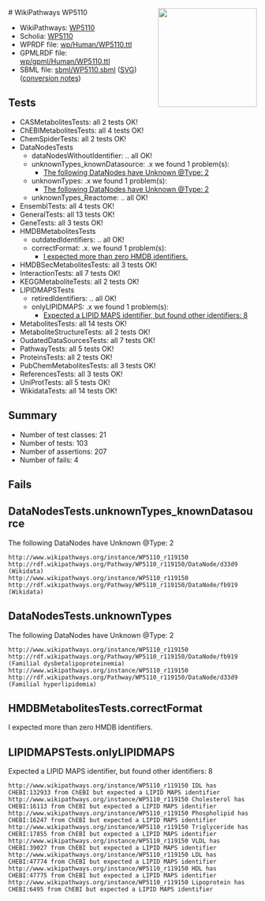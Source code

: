 <img style="float: right; width: 200px" src="../logo.png" />
# WikiPathways WP5110

* WikiPathways: [WP5110](https://identifiers.org/wikipathways:WP5110)
* Scholia: [WP5110](https://scholia.toolforge.org/wikipathways/WP5110)
* WPRDF file: [wp/Human/WP5110.ttl](../wp/Human/WP5110.ttl)
* GPMLRDF file: [wp/gpml/Human/WP5110.ttl](../wp/gpml/Human/WP5110.ttl)
* SBML file: [sbml/WP5110.sbml](../sbml/WP5110.sbml) ([SVG](../sbml/WP5110.svg)) ([conversion notes](../sbml/WP5110.txt))

## Tests
* CASMetabolitesTests: all 2 tests OK!
* ChEBIMetabolitesTests: all 4 tests OK!
* ChemSpiderTests: all 2 tests OK!
* DataNodesTests
    * dataNodesWithoutIdentifier: .. all OK!
    * unknownTypes_knownDatasource: .x we found 1 problem(s):
        * [The following DataNodes have Unknown @Type: 2](#904516d7)
    * unknownTypes: .x we found 1 problem(s):
        * [The following DataNodes have Unknown @Type: 2](#839973e0)
    * unknownTypes_Reactome: .. all OK!
* EnsemblTests: all 4 tests OK!
* GeneralTests: all 13 tests OK!
* GeneTests: all 3 tests OK!
* HMDBMetabolitesTests
    * outdatedIdentifiers: .. all OK!
    * correctFormat: .x. we found 1 problem(s):
        * [I expected more than zero HMDB identifiers.](#ad154c1e)
* HMDBSecMetabolitesTests: all 3 tests OK!
* InteractionTests: all 7 tests OK!
* KEGGMetaboliteTests: all 2 tests OK!
* LIPIDMAPSTests
    * retiredIdentifiers: .. all OK!
    * onlyLIPIDMAPS: .x we found 1 problem(s):
        * [Expected a LIPID MAPS identifier, but found other identifiers: 8](#48cc60bf)
* MetabolitesTests: all 14 tests OK!
* MetaboliteStructureTests: all 2 tests OK!
* OudatedDataSourcesTests: all 7 tests OK!
* PathwayTests: all 5 tests OK!
* ProteinsTests: all 2 tests OK!
* PubChemMetabolitesTests: all 3 tests OK!
* ReferencesTests: all 3 tests OK!
* UniProtTests: all 5 tests OK!
* WikidataTests: all 14 tests OK!


## Summary

* Number of test classes: 21
* Number of tests: 103
* Number of assertions: 207
* Number of fails: 4

## Fails

<a name="904516d7" />

## DataNodesTests.unknownTypes_knownDatasource

The following DataNodes have Unknown @Type: 2
```
http://www.wikipathways.org/instance/WP5110_r119150 http://rdf.wikipathways.org/Pathway/WP5110_r119150/DataNode/d33d9 (Wikidata)
http://www.wikipathways.org/instance/WP5110_r119150 http://rdf.wikipathways.org/Pathway/WP5110_r119150/DataNode/fb919 (Wikidata)
```

<a name="839973e0" />

## DataNodesTests.unknownTypes

The following DataNodes have Unknown @Type: 2
```
http://www.wikipathways.org/instance/WP5110_r119150 http://rdf.wikipathways.org/Pathway/WP5110_r119150/DataNode/fb919 (Familial dysbetalipoproteinemia)
http://www.wikipathways.org/instance/WP5110_r119150 http://rdf.wikipathways.org/Pathway/WP5110_r119150/DataNode/d33d9 (Familial hyperlipidemia)
```

<a name="ad154c1e" />

## HMDBMetabolitesTests.correctFormat

I expected more than zero HMDB identifiers.
<a name="48cc60bf" />

## LIPIDMAPSTests.onlyLIPIDMAPS

Expected a LIPID MAPS identifier, but found other identifiers: 8
```
http://www.wikipathways.org/instance/WP5110_r119150 IDL has CHEBI:132933 from ChEBI but expected a LIPID MAPS identifier
http://www.wikipathways.org/instance/WP5110_r119150 Cholesterol has CHEBI:16113 from ChEBI but expected a LIPID MAPS identifier
http://www.wikipathways.org/instance/WP5110_r119150 Phospholipid has CHEBI:16247 from ChEBI but expected a LIPID MAPS identifier
http://www.wikipathways.org/instance/WP5110_r119150 Triglyceride has CHEBI:17855 from ChEBI but expected a LIPID MAPS identifier
http://www.wikipathways.org/instance/WP5110_r119150 VLDL has CHEBI:39027 from ChEBI but expected a LIPID MAPS identifier
http://www.wikipathways.org/instance/WP5110_r119150 LDL has CHEBI:47774 from ChEBI but expected a LIPID MAPS identifier
http://www.wikipathways.org/instance/WP5110_r119150 HDL has CHEBI:47775 from ChEBI but expected a LIPID MAPS identifier
http://www.wikipathways.org/instance/WP5110_r119150 Lipoprotein has CHEBI:6495 from ChEBI but expected a LIPID MAPS identifier
```

